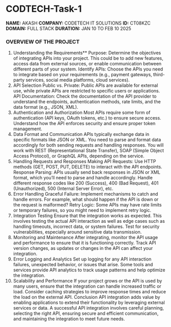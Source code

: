 # CODTECH-Task-1
**NAME:** AKASH
**COMPANY:** CODETECH IT SOLUTIONS
**ID:** CT08KZC
**DOMAIN:** FULL STACK
**DURATION:** JAN 10 TO FEB 10 2025

 ###  OVERVIEW OF THE PROJECT

 1. Understanding the Requirements**
Purpose: Determine the objectives of integrating APIs into your project. This could be to add new features, access data from external sources, or enable communication between different parts of your system.
Identify APIs: Choose the APIs you need to integrate based on your requirements (e.g., payment gateways, third-party services, social media platforms, cloud services).
2. API Selection
Public vs. Private: Public APIs are available for external use, while private APIs are restricted to specific users or applications.
API Documentation: Check the documentation of the API provider to understand the endpoints, authentication methods, rate limits, and the data format (e.g., JSON, XML).
3. Authentication and Authorization
Most APIs require some form of authentication (API keys, OAuth tokens, etc.) to ensure secure access.
Understand how the API enforces security and ensure proper token management.
4. Data Format and Communication
APIs typically exchange data in specific formats like JSON or XML. You need to parse and format data accordingly for both sending requests and handling responses.
You will work with REST (Representational State Transfer), SOAP (Simple Object Access Protocol), or GraphQL APIs, depending on the service.
5. Handling Requests and Responses
Making API Requests: Use HTTP methods (GET, POST, PUT, DELETE) to interact with the API endpoints.
Response Parsing: APIs usually send back responses in JSON or XML format, which you’ll need to parse and handle accordingly.
Handle different response codes like 200 (Success), 400 (Bad Request), 401 (Unauthorized), 500 (Internal Server Error), etc.
6. Error Handling
Graceful Failure: Implement mechanisms to catch and handle errors. For example, what should happen if the API is down or the request is malformed?
Retry Logic: Some APIs may have rate limits or temporary failures, so you might need to implement retry logic.
7. Integration Testing
Ensure that the integration works as expected. This involves testing the actual API interaction as well as edge cases such as handling timeouts, incorrect data, or system failures.
Test for security vulnerabilities, especially around sensitive data transmission.
8. Monitoring and Maintenance
After integrating, monitor the API usage and performance to ensure that it is functioning correctly.
Track API version changes, as updates or changes in the API can affect your integration.
9. Error Logging and Analytics
Set up logging for any API interaction failures, unexpected behavior, or issues that arise.
Some tools and services provide API analytics to track usage patterns and help optimize the integration.
10. Scalability and Performance
If your project grows or the API is used by many users, ensure that the integration can handle increased traffic or load.
Consider caching strategies to improve response times and reduce the load on the external API.
Conclusion
API integration adds value by enabling applications to extend their functionality by leveraging external services or data. A successful API integration involves careful planning, selecting the right API, ensuring secure and efficient communication, and maintaining the integration to meet future needs.
